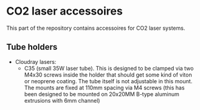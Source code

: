 # CO2 laser accessoires

This part of the repository contains accessoires for CO2 laser
systems.

## Tube holders

* Cloudray lasers:
   * C35 (small 35W laser tube). This is designed to be clamped via
     two M4x30 screws inside the holder that should get some kind of
     viton or neoprene coating. The tube itself is not adjustable
     in this mount. The mounts are fixed at 110mm spacing via M4
     screws (this has been designed to be mounted on 20x20MM B-type
     aluminum extrusions with 6mm channel)
